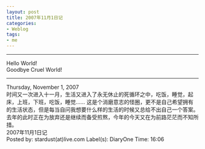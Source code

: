 ```yaml
---
layout: post
title: 2007年11月1日记
categories:
- Weblog
tags:
- me
---
```

**********
Hello World!    
Goodbye Cruel World!
**********
Thursday, November 1, 2007    
时间又一次进入十一月，生活又进入了永无休止的死循环之中，吃饭，睡觉，起床，上班，下班，吃饭，睡觉…… 这是个消磨意志的怪圈，更不是自己希望拥有的生活状态，但是每当自问我想要什么样的生活的时候又总给不出自己一个答案。 去年的此时正在为放弃还是继续而备受煎熬，今年的今天又在为前路茫茫而不知所措。    
2007年11月1日记    
Posted by: stardust(at)live.com Label(s): DiaryOne Time: 16:06